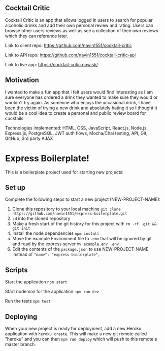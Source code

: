 ## Cocktail Critic

Cocktail Critic is an app that allows logged in users to search for popular alcoholic drinks and add their own personal review and rating. Users can browse other users reviews as well as see a collection of their own reviews which they can reference later.

Link to client repo: https://github.com/navin1551/cocktail-critic

Link to API repo: https://github.com/navin1551/cocktail-critic-api

Link to live app: https://cocktail-critic.now.sh/

## Motivation

I wanted to make a fun app that I felt users would find interesting as I am sure everyone has ordered a drink they wanted to make sure they would or wouldn't try again.  As someone who enjoys the occasional drink, I have been the victim of trying a new drink and absolutely hating it so I thought it would be a cool idea to create a personal and public review board for cocktails. 

Technologies implemented: HTML, CSS, JavaScript, React.js, Node.js, Express.js, PostgreSQL, JWT auth flows, Mocha/Chai testing, API, Git, GitHub, 3rd party AJAX 

# Express Boilerplate!

This is a boilerplate project used for starting new projects!

## Set up

Complete the following steps to start a new project (NEW-PROJECT-NAME):

1. Clone this repository to your local machine `git clone https://github.com/navin1551/express-boilerplate.git`
2. `cd` into the cloned repository
3. Make a fresh start of the git history for this project with `rm -rf .git && git init`
4. Install the node dependencies `npm install`
5. Move the example Environment file to `.env` that will be ignored by git and read by the express server `mv example.env .env`
6. Edit the contents of the `package.json` to use NEW-PROJECT-NAME instead of `"name": "express-boilerplate",`

## Scripts

Start the application `npm start`

Start nodemon for the application `npm run dev`

Run the tests `npm test`

## Deploying

When your new project is ready for deployment, add a new Heroku application with `heroku create`. This will make a new git remote called "heroku" and you can then `npm run deploy` which will push to this remote's master branch.

